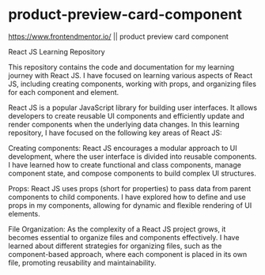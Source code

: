 # product-preview-card-component
https://www.frontendmentor.io/ || product preview card component

React JS Learning Repository

This repository contains the code and documentation for my learning journey with React JS. I have focused on learning various aspects of React JS, including creating components, working with props, and organizing files for each component and element.


React JS is a popular JavaScript library for building user interfaces. It allows developers to create reusable UI components and efficiently update and render components when the underlying data changes. In this learning repository, I have focused on the following key areas of React JS:

Creating components: React JS encourages a modular approach to UI development, where the user interface is divided into reusable components. I have learned how to create functional and class components, manage component state, and compose components to build complex UI structures.

Props: React JS uses props (short for properties) to pass data from parent components to child components. I have explored how to define and use props in my components, allowing for dynamic and flexible rendering of UI elements.

File Organization: As the complexity of a React JS project grows, it becomes essential to organize files and components effectively. I have learned about different strategies for organizing files, such as the component-based approach, where each component is placed in its own file, promoting reusability and maintainability.


